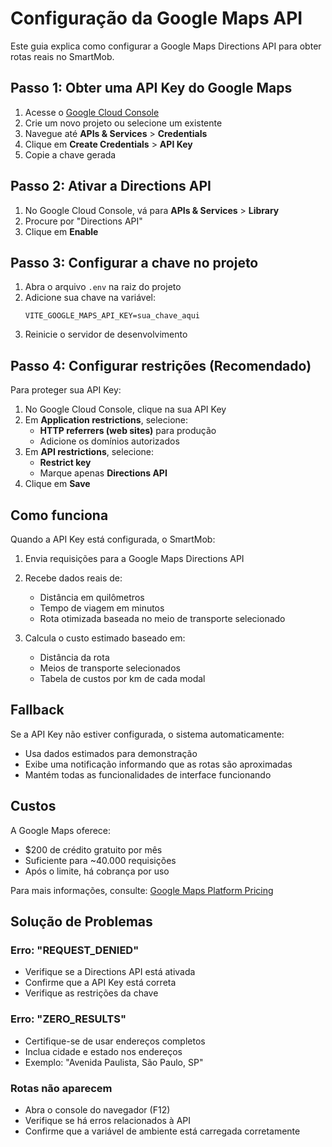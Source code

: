 # Configuração da Google Maps API

Este guia explica como configurar a Google Maps Directions API para obter rotas reais no SmartMob.

## Passo 1: Obter uma API Key do Google Maps

1. Acesse o [Google Cloud Console](https://console.cloud.google.com/)
2. Crie um novo projeto ou selecione um existente
3. Navegue até **APIs & Services** > **Credentials**
4. Clique em **Create Credentials** > **API Key**
5. Copie a chave gerada

## Passo 2: Ativar a Directions API

1. No Google Cloud Console, vá para **APIs & Services** > **Library**
2. Procure por "Directions API"
3. Clique em **Enable**

## Passo 3: Configurar a chave no projeto

1. Abra o arquivo `.env` na raiz do projeto
2. Adicione sua chave na variável:
   ```
   VITE_GOOGLE_MAPS_API_KEY=sua_chave_aqui
   ```
3. Reinicie o servidor de desenvolvimento

## Passo 4: Configurar restrições (Recomendado)

Para proteger sua API Key:

1. No Google Cloud Console, clique na sua API Key
2. Em **Application restrictions**, selecione:
   - **HTTP referrers (web sites)** para produção
   - Adicione os domínios autorizados
3. Em **API restrictions**, selecione:
   - **Restrict key**
   - Marque apenas **Directions API**
4. Clique em **Save**

## Como funciona

Quando a API Key está configurada, o SmartMob:

1. Envia requisições para a Google Maps Directions API
2. Recebe dados reais de:
   - Distância em quilômetros
   - Tempo de viagem em minutos
   - Rota otimizada baseada no meio de transporte selecionado

3. Calcula o custo estimado baseado em:
   - Distância da rota
   - Meios de transporte selecionados
   - Tabela de custos por km de cada modal

## Fallback

Se a API Key não estiver configurada, o sistema automaticamente:
- Usa dados estimados para demonstração
- Exibe uma notificação informando que as rotas são aproximadas
- Mantém todas as funcionalidades de interface funcionando

## Custos

A Google Maps oferece:
- $200 de crédito gratuito por mês
- Suficiente para ~40.000 requisições
- Após o limite, há cobrança por uso

Para mais informações, consulte: [Google Maps Platform Pricing](https://mapsplatform.google.com/pricing/)

## Solução de Problemas

### Erro: "REQUEST_DENIED"
- Verifique se a Directions API está ativada
- Confirme que a API Key está correta
- Verifique as restrições da chave

### Erro: "ZERO_RESULTS"
- Certifique-se de usar endereços completos
- Inclua cidade e estado nos endereços
- Exemplo: "Avenida Paulista, São Paulo, SP"

### Rotas não aparecem
- Abra o console do navegador (F12)
- Verifique se há erros relacionados à API
- Confirme que a variável de ambiente está carregada corretamente
